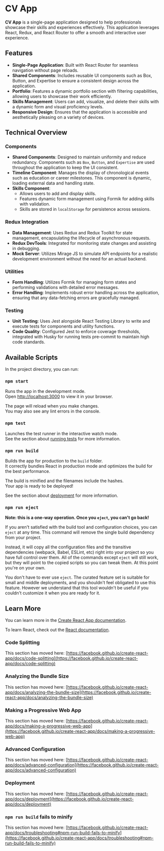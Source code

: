 # CV App

**CV App** is a single-page application designed to help professionals showcase their skills and experiences effectively. This application leverages React, Redux, and React Router to offer a smooth and interactive user experience.

## Features

- **Single-Page Application**: Built with React Router for seamless navigation without page reloads.
- **Shared Components**: Includes reusable UI components such as Box, Button, and Expertise to ensure a consistent design across the application.
- **Portfolio**: Features a dynamic portfolio section with filtering capabilities, allowing users to showcase their work efficiently.
- **Skills Management**: Users can add, visualize, and delete their skills with a dynamic form and visual proficiency levels.
- **Responsive Design**: Ensures that the application is accessible and aesthetically pleasing on a variety of devices.

## Technical Overview

### Components

- **Shared Components**: Designed to maintain uniformity and reduce redundancy. Components such as `Box`, `Button`, and `Expertise` are used throughout the application to keep the UI consistent.
- **Timeline Component**: Manages the display of chronological events such as education or career milestones. This component is dynamic, loading external data and handling state.
- **Skills Component**:
  - Allows users to add and display skills.
  - Features dynamic form management using Formik for adding skills with validation.
  - Skills are stored in `localStorage` for persistence across sessions.

### Redux Integration

- **Data Management**: Uses Redux and Redux Toolkit for state management, encapsulating the lifecycle of asynchronous requests.
- **Redux DevTools**: Integrated for monitoring state changes and assisting in debugging.
- **Mock Server**: Utilizes Mirage JS to simulate API endpoints for a realistic development environment without the need for an actual backend.

### Utilities

- **Form Handling**: Utilizes Formik for managing form states and performing validations with detailed error messages.
- **Error Handling**: Implements robust error handling across the application, ensuring that any data-fetching errors are gracefully managed.

### Testing

- **Unit Testing**: Uses Jest alongside React Testing Library to write and execute tests for components and utility functions.
- **Code Quality**: Configured Jest to enforce coverage thresholds, integrated with Husky for running tests pre-commit to maintain high code standards.

## Available Scripts

In the project directory, you can run:

### `npm start`

Runs the app in the development mode.\
Open [http://localhost:3000](http://localhost:3000) to view it in your browser.

The page will reload when you make changes.\
You may also see any lint errors in the console.

### `npm test`

Launches the test runner in the interactive watch mode.\
See the section about [running tests](https://facebook.github.io/create-react-app/docs/running-tests) for more information.

### `npm run build`

Builds the app for production to the `build` folder.\
It correctly bundles React in production mode and optimizes the build for the best performance.

The build is minified and the filenames include the hashes.\
Your app is ready to be deployed!

See the section about [deployment](https://facebook.github.io/create-react-app/docs/deployment) for more information.

### `npm run eject`

**Note: this is a one-way operation. Once you `eject`, you can't go back!**

If you aren't satisfied with the build tool and configuration choices, you can `eject` at any time. This command will remove the single build dependency from your project.

Instead, it will copy all the configuration files and the transitive dependencies (webpack, Babel, ESLint, etc) right into your project so you have full control over them. All of the commands except `eject` will still work, but they will point to the copied scripts so you can tweak them. At this point you're on your own.

You don't have to ever use `eject`. The curated feature set is suitable for small and middle deployments, and you shouldn't feel obligated to use this feature. However we understand that this tool wouldn't be useful if you couldn't customize it when you are ready for it.

## Learn More

You can learn more in the [Create React App documentation](https://facebook.github.io/create-react-app/docs/getting-started).

To learn React, check out the [React documentation](https://reactjs.org/).

### Code Splitting

This section has moved here: [https://facebook.github.io/create-react-app/docs/code-splitting](https://facebook.github.io/create-react-app/docs/code-splitting)

### Analyzing the Bundle Size

This section has moved here: [https://facebook.github.io/create-react-app/docs/analyzing-the-bundle-size](https://facebook.github.io/create-react-app/docs/analyzing-the-bundle-size)

### Making a Progressive Web App

This section has moved here: [https://facebook.github.io/create-react-app/docs/making-a-progressive-web-app](https://facebook.github.io/create-react-app/docs/making-a-progressive-web-app)

### Advanced Configuration

This section has moved here: [https://facebook.github.io/create-react-app/docs/advanced-configuration](https://facebook.github.io/create-react-app/docs/advanced-configuration)

### Deployment

This section has moved here: [https://facebook.github.io/create-react-app/docs/deployment](https://facebook.github.io/create-react-app/docs/deployment)

### `npm run build` fails to minify

This section has moved here: [https://facebook.github.io/create-react-app/docs/troubleshooting#npm-run-build-fails-to-minify](https://facebook.github.io/create-react-app/docs/troubleshooting#npm-run-build-fails-to-minify)
